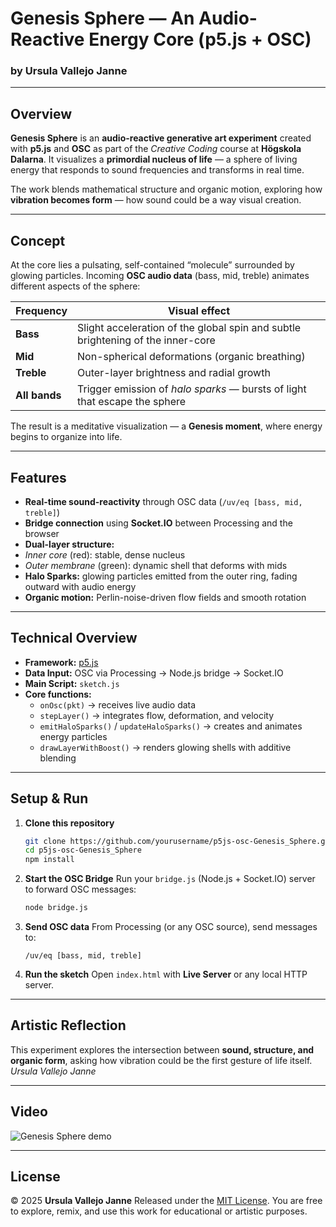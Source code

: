 # Genesis Sphere — An Audio-Reactive Energy Core (p5.js + OSC)

### by Ursula Vallejo Janne

---

## Overview

**Genesis Sphere** is an **audio-reactive generative art experiment** created with **p5.js** and **OSC** as part of the _Creative Coding_ course at **Högskola Dalarna**.
It visualizes a **primordial nucleus of life** — a sphere of living energy that responds to sound frequencies and transforms in real time.

The work blends mathematical structure and organic motion, exploring how **vibration becomes form** — how sound could be a way visual creation.

---

## Concept

At the core lies a pulsating, self-contained “molecule” surrounded by glowing particles.
Incoming **OSC audio data** (bass, mid, treble) animates different aspects of the sphere:

| Frequency     | Visual effect                                                                   |
| ------------- | ------------------------------------------------------------------------------- |
| **Bass**      | Slight acceleration of the global spin and subtle brightening of the inner-core |
| **Mid**       | Non-spherical deformations (organic breathing)                                  |
| **Treble**    | Outer-layer brightness and radial growth                                        |
| **All bands** | Trigger emission of _halo sparks_ — bursts of light that escape the sphere      |

The result is a meditative visualization — a **Genesis moment**, where energy begins to organize into life.

---

## Features

- **Real-time sound-reactivity** through OSC data (`/uv/eq [bass, mid, treble]`)
- **Bridge connection** using **Socket.IO** between Processing and the browser
- **Dual-layer structure:**
- _Inner core_ (red): stable, dense nucleus
- _Outer membrane_ (green): dynamic shell that deforms with mids
- **Halo Sparks:** glowing particles emitted from the outer ring, fading outward with audio energy
- **Organic motion:** Perlin-noise-driven flow fields and smooth rotation

---

## Technical Overview

- **Framework:** [p5.js](https://p5js.org/)
- **Data Input:** OSC via Processing → Node.js bridge → Socket.IO
- **Main Script:** `sketch.js`
- **Core functions:**
  - `onOsc(pkt)` → receives live audio data
  - `stepLayer()` → integrates flow, deformation, and velocity
  - `emitHaloSparks()` / `updateHaloSparks()` → creates and animates energy particles
  - `drawLayerWithBoost()` → renders glowing shells with additive blending

---

## Setup & Run

1. **Clone this repository**

   ```bash
   git clone https://github.com/yourusername/p5js-osc-Genesis_Sphere.git
   cd p5js-osc-Genesis_Sphere
   npm install
   ```

2. **Start the OSC Bridge**
   Run your `bridge.js` (Node.js + Socket.IO) server to forward OSC messages:

   ```bash
   node bridge.js
   ```

3. **Send OSC data**
   From Processing (or any OSC source), send messages to:

   ```
   /uv/eq [bass, mid, treble]
   ```

4. **Run the sketch**
   Open `index.html` with **Live Server** or any local HTTP server.

---

## Artistic Reflection

This experiment explores the intersection between **sound, structure, and organic form**,
asking how vibration could be the first gesture of life itself.
_Ursula Vallejo Janne_

---

## Video

![Genesis Sphere demo](assets/screenshot.png)

---

## License

© 2025 **Ursula Vallejo Janne**
Released under the [MIT License](./LICENSE).
You are free to explore, remix, and use this work for educational or artistic purposes.

```

```
